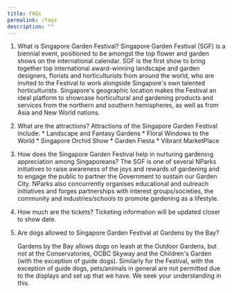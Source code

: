 ```yaml
---
title: FAQs
permalink: /faqs
description: ""
---
```



1. What is Singapore Garden Festival?
		Singapore Garden Festival (SGF) is a biennial event, positioned to be amongst the top flower and garden shows on the international calendar. SGF is the first show to bring together top international award-winning landscape and garden designers, florists and horticulturists from around the world, who are invited to the Festival to work alongside Singapore's own talented horticulturists. Singapore's geographic location makes the Festival an ideal platform to showcase horticultural and gardening products and services from the northern and southern hemispheres, as well as from Asia and New World nations.

3. What are the attractions?
		Attractions of the Singapore Garden Festival include:
		* Landscape and Fantasy Gardens
		* Floral Windows to the World
		* Singapore Orchid Show
		* Garden Fiesta
		* Vibrant MarketPlace


3. How does the Singapore Garden Festival help in nurturing gardening appreciation among Singaporeans?
		The SGF is one of several NParks initiatives to raise awareness of the joys and rewards of gardening and to engage the public to partner the Government to sustain our Garden City. NParks also concurrently organises educational and outreach initiatives and forges partnerships with interest groups/societies, the community and industries/schools to promote gardening as a lifestyle.


4. How much are the tickets?
		Ticketing information will be updated closer to show date.



5. Are dogs allowed to Singapore Garden Festival at Gardens by the Bay?


	Gardens by the Bay allows dogs on leash at the Outdoor Gardens, but not at the Conservatories, OCBC Skyway and the Children's Garden (with the exception of guide dogs). Similarly for the Festival, with the exception of guide dogs, pets/animals in general are not permitted due to the displays and set up that we have. We seek your understanding in this.